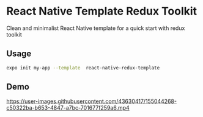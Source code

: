 # React Native Template Redux Toolkit

Clean and minimalist React Native template for a quick start with redux toolkit

## Usage

```sh
expo init my-app --template  react-native-redux-template
```

## Demo

https://user-images.githubusercontent.com/43630417/155044268-c50322ba-b653-4847-a7bc-701677f259a6.mp4
